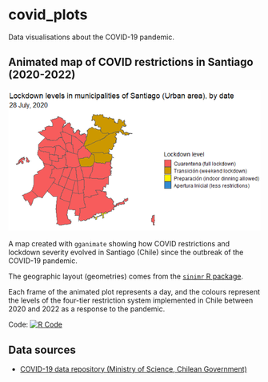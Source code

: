 # covid_plots

Data visualisations about the COVID-19 pandemic.

<!--- 1.  [Animated map of COVID restrictions in Santiago (2020-2022)](#animated-map-of-covid-restrictions-in-santiago-2020-2022) --->

## Animated map of COVID restrictions in Santiago (2020-2022)

![Animated map of COVID lockdown levels in municipalities of Santiago urban area, from 2020 to 2022](lockdown_levels_santiago.gif)

A map created with `gganimate` showing how COVID restrictions and lockdown severity evolved in Santiago (Chile) since the outbreak of the COVID-19 pandemic.

The geographic layout (geometries) comes from the [`sinimr` R package](https://github.com/robsalasco/sinimr).

Each frame of the animated plot represents a day, and the colours represent the levels of the four-tier restriction system implemented in Chile between 2020 and 2022 as a response to the pandemic.

Code: [<img src="https://img.shields.io/badge/r-%23276DC3.svg?style=for-the-badge&amp;logo=r&amp;logoColor=white" alt="R Code" width="37"/>](animated_map_lockdown_levels.R)

## Data sources

-   [COVID-19 data repository (Ministry of Science, Chilean Government)](https://github.com/MinCiencia/Datos-COVID19/)
